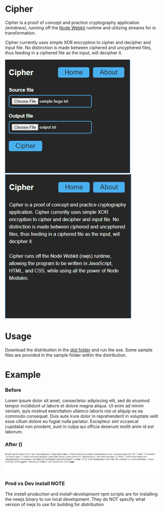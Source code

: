 
# Cipher
Cipher is a proof of concept and practice cryptography application *(windows)*, running off the [Node Webkit](https://github.com/nwjs/nw.js/) runtime and utilizing streams for io transformation.  

Cipher currently uses simple XOR encryption to cipher and decipher and input file. No distinction is made between ciphered and uncyphered files, thus feeding in a ciphered file as the input, will decipher it.  

![screenshot 1](screenshots/cipher-1.JPG)
![screenshot 2](screenshots/cipher-2.JPG)

# Usage
Download the distribution in the [dist folder](dist/Ciper-0.1.0-win-x86) and run the exe. Some sample files are provided in the sample folder within the distribution.

# Example
### Before
Lorem ipsum dolor sit amet, consectetur adipiscing elit, sed do eiusmod tempor incididunt ut labore et dolore magna aliqua. Ut enim ad minim veniam, quis nostrud exercitation ullamco laboris nisi ut aliquip ex ea commodo consequat. Duis aute irure dolor in reprehenderit in voluptate velit esse cillum dolore eu fugiat nulla pariatur. Excepteur sint occaecat cupidatat non proident, sunt in culpa qui officia deserunt mollit anim id est laborum.


### After ()
![after image](screenshots/cipher-3.jpg)

### Prod vs Dev install NOTE
The *install-production* and *install-development* npm scripts are for installing the newjs binary to run local development. They do NOT specify what version of nwjs to use for building for distribution
